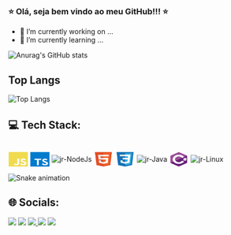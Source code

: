 ### ⭐ Olá, seja bem vindo ao meu GitHub!!! ⭐

- 🔭 I’m currently working on ...
- 🌱 I’m currently learning ...



![Anurag's GitHub stats](https://github-readme-stats.vercel.app/api?username=Junior-Calado&show_icons=true&theme=merko)


## Top Langs
![Top Langs](https://github-readme-stats.vercel.app/api/top-langs/?username=junior-calado&layout=compact&theme=merko)

## 💻 Tech Stack:
<div style="display: inline_block"><br>          
  <img align="center" alt="jr-Js" height="30" width="40" src="https://raw.githubusercontent.com/devicons/devicon/master/icons/javascript/javascript-plain.svg">
  <img align="center" alt="jr-Ts" height="30" width="40" src="https://raw.githubusercontent.com/devicons/devicon/master/icons/typescript/typescript-plain.svg">
  <img align="center" alt="jr-NodeJs" height="30" width="40" src="https://cdn.jsdelivr.net/gh/devicons/devicon/icons/nodejs/nodejs-original.svg">
  <img align="center" alt="jr-HTML" height="30" width="40" src="https://raw.githubusercontent.com/devicons/devicon/master/icons/html5/html5-original.svg">
  <img align="center" alt="jr-CSS" height="30" width="40" src="https://raw.githubusercontent.com/devicons/devicon/master/icons/css3/css3-original.svg">
  <img align="center" alt="jr-Java" height="30" width="40"  src="https://cdn.jsdelivr.net/gh/devicons/devicon/icons/java/java-original.svg">
  <img align="center" alt="jr-Csharp" height="30" width="40" src="https://raw.githubusercontent.com/devicons/devicon/master/icons/csharp/csharp-original.svg">
  <img align="center" alt="jr-Linux" height="30" width="40" src="https://cdn.jsdelivr.net/gh/devicons/devicon/icons/linux/linux-original.svg">  

  ![Snake animation](https://github.com/junior-calado/Junior-Calado/blob/output/github-contribution-grid-snake.svg)
</div>
          
## 🌐 Socials:
<div> 
  <a href="https://www.instagram.com/juninho__calado/" target="_blank"><img src="https://img.shields.io/badge/-Instagram-%23E4405F?style=for-the-badge&logo=instagram&logoColor=white" target="_blank"></a>
  <a href = "mailto:vaguinhojr7@gmail.com"><img src="https://img.shields.io/badge/-Gmail-%23333?style=for-the-badge&logo=gmail&logoColor=white" target="_blank"></a>
  <a href="https://www.linkedin.com/in/junior-calado-1867a0242/" target="_blank"><img src="https://img.shields.io/badge/-LinkedIn-%230077B5?style=for-the-badge&logo=linkedin&logoColor=white" target="_blank">
  </a> 
  <a href="https://steamcommunity.com/profiles/76561198314175221/" target="_blank"><img src="https://img.shields.io/badge/Steam-000000?style=for-the-badge&logo=steam&logoColor=white" target="_blank"></a>
  <a href="https://spotify.link/m2fZNBta9Cb" target="_blank"><img src="https://img.shields.io/badge/Spotify-1ED760?&style=for-the-badge&logo=spotify&logoColor=white" target="_blank"></a>
</div>

